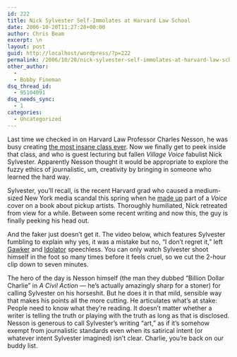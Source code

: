 ```yaml
---
id: 222
title: Nick Sylvester Self-Immolates at Harvard Law School
date: 2006-10-20T11:27:28+00:00
author: Chris Beam
excerpt: \n
layout: post
guid: http://localhost/wordpress/?p=222
permalink: /2006/10/20/nick-sylvester-self-immolates-at-harvard-law-school/
other_author:
  - 
  - Bobby Fineman
dsq_thread_id:
  - 95104091
dsq_needs_sync:
  - 1
categories:
  - Uncategorized
---
```

Last time we checked in on Harvard Law Professor Charles Nesson, he was busy creating [the most insane class ever](http://www.ivygateblog.com/2006/08/prof_charles_nesson_now_permanently_high.html). Now we finally get to peek inside that class, and who is guest lecturing but fallen _Village Voice_ fabulist Nick Sylvester. Apparently Nesson thought it would be appropriate to explore the fuzzy ethics of journalistic, um, creativity by bringing in someone who learned the hard way.

Sylvester, you&#8217;ll recall, is the recent Harvard grad who caused a medium-sized New York media scandal this spring when he [made up](http://gawker.com/news/top/the-voice-is-even-more-fucked-up-than-usual-157816.php) part of a _Voice_ cover on a book about pickup artists. Thoroughly humiliated, Nick retreated from view for a while. Between some recent writing and now this, the guy is finally peeking his head out.

And the faker just doesn&#8217;t get it. The video below, which features Sylvester fumbling to explain why yes, it was a mistake but no, &#8220;I don&#8217;t regret it,&#8221; left [Gawker](http://www.gawker.com/news/nick-sylvester/fake-writer-lectures-future-lawyers-on-art-and-artifice-208844.php) and [Idolator](http://www.idolator.com/tunes/nick-sylvester/nick-sylvesters-harvard-lecture-this-clip-will-crash-your-computer-and-crush-your-soul-208790.php) speechless. You can only watch Sylvester shoot himself in the foot so many times before it feels cruel, so we cut the 2-hour clip down to seven minutes.

The hero of the day is Nesson himself (the man they dubbed &#8220;Billion Dollar Charlie&#8221; in _A Civil Action_ &#8212; he&#8217;s actually amazingly sharp for a stoner) for calling Sylvester on his horseshit. But he does it in that mild, sensible way that makes his points all the more cutting. He articulates what&#8217;s at stake: People need to know what they&#8217;re reading. It doesn&#8217;t matter whether a writer is telling the truth or playing with the truth as long as that is disclosed. Nesson is generous to call Sylvester&#8217;s writing &#8220;art,&#8221; as if it&#8217;s somehow exempt from journalistic standards even when its satirical intent (or whatever intent Sylvester imagined) isn&#8217;t clear. Charlie, you&#8217;re back on our buddy list.